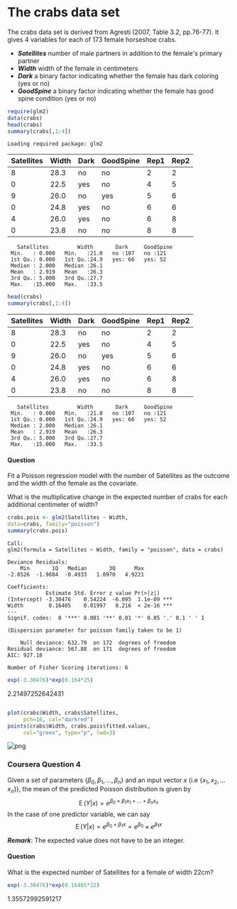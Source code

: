 
The crabs data set
============================
The crabs data set is derived from Agresti (2007, Table 3.2, pp.76-77). It
gives 4 variables for each of 173 female horseshoe crabs.
    
* ***Satellites*** number of male partners in addition to the female's primary
partner
* ***Width*** width of the female in centimeters
* ***Dark*** a binary factor indicating whether the female has dark coloring
(yes or no)
* ***GoodSpine*** a binary factor indicating whether the female has good
spine condition (yes or no)


```R
require(glm2)
data(crabs)
head(crabs)
summary(crabs[,1:4])
```

    Loading required package: glm2



<table>
<thead><tr><th>Satellites</th><th>Width</th><th>Dark</th><th>GoodSpine</th><th>Rep1</th><th>Rep2</th></tr></thead>
<tbody>
	<tr><td>8   </td><td>28.3</td><td>no  </td><td>no  </td><td>2   </td><td>2   </td></tr>
	<tr><td>0   </td><td>22.5</td><td>yes </td><td>no  </td><td>4   </td><td>5   </td></tr>
	<tr><td>9   </td><td>26.0</td><td>no  </td><td>yes </td><td>5   </td><td>6   </td></tr>
	<tr><td>0   </td><td>24.8</td><td>yes </td><td>no  </td><td>6   </td><td>6   </td></tr>
	<tr><td>4   </td><td>26.0</td><td>yes </td><td>no  </td><td>6   </td><td>8   </td></tr>
	<tr><td>0   </td><td>23.8</td><td>no  </td><td>no  </td><td>8   </td><td>8   </td></tr>
</tbody>
</table>




       Satellites         Width       Dark     GoodSpine
     Min.   : 0.000   Min.   :21.0   no :107   no :121  
     1st Qu.: 0.000   1st Qu.:24.9   yes: 66   yes: 52  
     Median : 2.000   Median :26.1                      
     Mean   : 2.919   Mean   :26.3                      
     3rd Qu.: 5.000   3rd Qu.:27.7                      
     Max.   :15.000   Max.   :33.5                      



```R
head(crabs)
summary(crabs[,1:4])

```


<table>
<thead><tr><th>Satellites</th><th>Width</th><th>Dark</th><th>GoodSpine</th><th>Rep1</th><th>Rep2</th></tr></thead>
<tbody>
	<tr><td>8   </td><td>28.3</td><td>no  </td><td>no  </td><td>2   </td><td>2   </td></tr>
	<tr><td>0   </td><td>22.5</td><td>yes </td><td>no  </td><td>4   </td><td>5   </td></tr>
	<tr><td>9   </td><td>26.0</td><td>no  </td><td>yes </td><td>5   </td><td>6   </td></tr>
	<tr><td>0   </td><td>24.8</td><td>yes </td><td>no  </td><td>6   </td><td>6   </td></tr>
	<tr><td>4   </td><td>26.0</td><td>yes </td><td>no  </td><td>6   </td><td>8   </td></tr>
	<tr><td>0   </td><td>23.8</td><td>no  </td><td>no  </td><td>8   </td><td>8   </td></tr>
</tbody>
</table>




       Satellites         Width       Dark     GoodSpine
     Min.   : 0.000   Min.   :21.0   no :107   no :121  
     1st Qu.: 0.000   1st Qu.:24.9   yes: 66   yes: 52  
     Median : 2.000   Median :26.1                      
     Mean   : 2.919   Mean   :26.3                      
     3rd Qu.: 5.000   3rd Qu.:27.7                      
     Max.   :15.000   Max.   :33.5                      


#### Question 
Fit a Poisson regression model with the number of Satellites as the outcome
and the width of the female as the covariate. 

What is the multiplicative
change in the expected number of crabs for each additional centimeter of
width?



```R
crabs.pois <- glm2(Satellites ~ Width,
data=crabs, family="poisson")
summary(crabs.pois)

```


    
    Call:
    glm2(formula = Satellites ~ Width, family = "poisson", data = crabs)
    
    Deviance Residuals: 
        Min       1Q   Median       3Q      Max  
    -2.8526  -1.9884  -0.4933   1.0970   4.9221  
    
    Coefficients:
                Estimate Std. Error z value Pr(>|z|)    
    (Intercept) -3.30476    0.54224  -6.095  1.1e-09 ***
    Width        0.16405    0.01997   8.216  < 2e-16 ***
    ---
    Signif. codes:  0 '***' 0.001 '**' 0.01 '*' 0.05 '.' 0.1 ' ' 1
    
    (Dispersion parameter for poisson family taken to be 1)
    
        Null deviance: 632.79  on 172  degrees of freedom
    Residual deviance: 567.88  on 171  degrees of freedom
    AIC: 927.18
    
    Number of Fisher Scoring iterations: 6




```R
exp(-3.30476)*exp(0.164*25)

```


2.21497252642431



```R

plot(crabs$Width, crabs$Satellites,
     pch=16, col="darkred")
points(crabs$Width, crabs.pois$fitted.values, 
     col="green", type="p", lwd=3)

```


![png](output_6_0.png)



### Coursera Question 4
Given a set of parameters $\{\beta_0,\beta_1, \ldots, \beta_n\}$ and an input vector $x$ (i.e $\{x_1,x_2, \ldots x_n\}$), the mean of the predicted Poisson distribution is given by
$$\operatorname{E}(Y|x)=e^{\beta_0+\beta_1x_1 + \ldots + \beta_nx_n}\,
$$
In the case of one predictor variable, we can say
$$\operatorname{E}(Y|x)=e^{\beta_0+\beta_1x}=e^{\beta_0}\times e^{\beta_1x}\,$$

***Remark***: The expected value does not have to be an integer.





#### Question
What is the expected number of Satellites for a female of width 22cm?



```R
exp(-3.30476)*exp(0.16405*22)
```


1.35572992591217



```R

```
